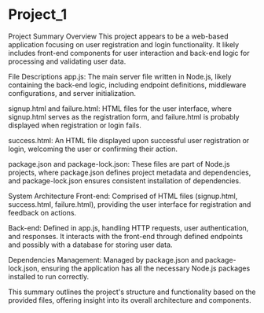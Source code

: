 # Project_1
Project Summary
Overview
This project appears to be a web-based application focusing on user registration and login functionality. It likely includes front-end components for user interaction and back-end logic for processing and validating user data.

File Descriptions
app.js: The main server file written in Node.js, likely containing the back-end logic, including endpoint definitions, middleware configurations, and server initialization.

signup.html and failure.html: HTML files for the user interface, where signup.html serves as the registration form, and failure.html is probably displayed when registration or login fails.

success.html: An HTML file displayed upon successful user registration or login, welcoming the user or confirming their action.

package.json and package-lock.json: These files are part of Node.js projects, where package.json defines project metadata and dependencies, and package-lock.json ensures consistent installation of dependencies.

System Architecture
Front-end: Comprised of HTML files (signup.html, success.html, failure.html), providing the user interface for registration and feedback on actions.

Back-end: Defined in app.js, handling HTTP requests, user authentication, and responses. It interacts with the front-end through defined endpoints and possibly with a database for storing user data.

Dependencies Management: Managed by package.json and package-lock.json, ensuring the application has all the necessary Node.js packages installed to run correctly.

This summary outlines the project's structure and functionality based on the provided files, offering insight into its overall architecture and components.
